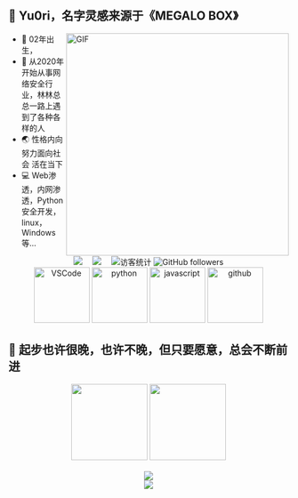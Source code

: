## 🦢 Yu0ri，名字灵感来源于《MEGALO BOX》

<img align="right" alt="GIF" src="https://cdn.jsdelivr.net/gh/sun0225SUN/photos/images/202108300019556.gif" width="400"/>

* 👴 02年出生，
* 📖 从2020年开始从事网络安全行业，林林总总一路上遇到了各种各样的人
* 🌏 性格内向 努力面向社会 活在当下
* 💻 Web渗透，内网渗透，Python安全开发，linux，Windows等...


<!-- 标签-->

<div align="center">
  <a href="https://www.cnblogs.com/zroCrow/"><img src="https://img.shields.io/badge/CSDN-%E5%8D%9A%E5%AE%A2-c32136"></a>&emsp;
  <a href="https://space.bilibili.com/65580609"><img src="https://img.shields.io/badge/bilibili-B%E7%AB%99-ff69b4"></a>&emsp;
<!-- 访客数统计徽标 -->
  <img src="https://visitor-badge.glitch.me/badge?page_id=Yu0ri" alt="访客统计" />
<img alt="GitHub followers" src="https://img.shields.io/github/followers/Yu0ri?style=social"></div>


<!-- Gif -->
<div align="center">
  <img alt="VSCode" src="https://i.giphy.com/media/IdyAQJVN2kVPNUrojM/200.webp" width="100" title="vscode">
  <img alt="python" src="https://i.giphy.com/media/LMt9638dO8dftAjtco/200.webp" width="100" title="python">
  <img alt="javascript" src="https://media3.giphy.com/media/ln7z2eWriiQAllfVcn/200w.webp" width="100" title="javascript">
  <img alt="github" src="https://i.giphy.com/media/KzJkzjggfGN5Py6nkT/200.webp" width="100" title="github">
</div>

## 🐾 起步也许很晚，也许不晚，但只要愿意，总会不断前进

<!-- GitHub数据统计 -->
<div align="center">
  <img height="137px" src="https://github-readme-stats.vercel.app/api?username=Yu0ri&hide_title=true&hide_border=true&show_icons=true&theme=blueberry" />
  <img height="137px" src="https://github-readme-stats.vercel.app/api/top-langs/?username=Yu0ri&hide_title=true&hide_border=true&layout=compact&theme=cobalt2" />
</div>
<br>

<!--  奖杯-->
<div align="center">
  <img  src="https://github-profile-trophy.vercel.app/?username=Yu0ri&theme=gruvbox&row=1&column=7&no-frame=true&no-bg=true" />
</div>

<!--  活动轨迹-->
<div align="center">
    <img src="https://activity-graph.herokuapp.com/graph?username=Yu0ri&theme=xcode" />
</div>
